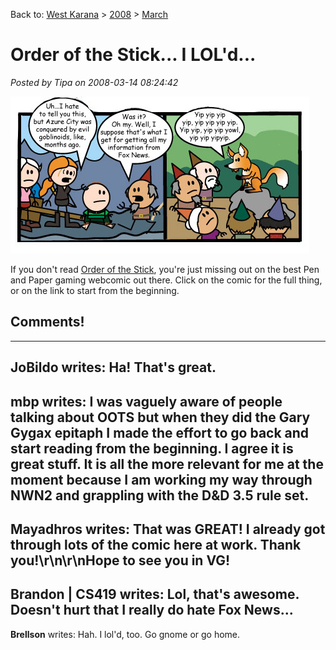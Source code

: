 Back to: [West Karana](/posts/westkarana.md) > [2008](/posts/2008/westkarana.md) > [March](./westkarana.md)
# Order of the Stick... I LOL'd...

*Posted by Tipa on 2008-03-14 08:24:42*

[![oots.jpg](../../../uploads/2008/03/oots.jpg)](http://www.giantitp.com/comics/oots0539.html)

If you don't read [Order of the Stick](http://www.giantitp.com/), you're just missing out on the best Pen and Paper gaming webcomic out there. Click on the comic for the full thing, or on the link to start from the beginning.

## Comments!
---
**JoBildo** writes: Ha!  That's great.
---
**mbp** writes: I was vaguely aware of people talking about OOTS but when they did the Gary Gygax epitaph I made the effort to go back and start reading from the beginning. I agree it is great stuff. It is all the more relevant for me at the moment because I am working my way through NWN2 and grappling with the D&amp;D 3.5 rule set.
---
**Mayadhros** writes: That was GREAT!  I already got through lots of the comic here at work.  Thank you!\r\n\r\nHope to see you in VG!
---
**Brandon | CS419** writes: Lol, that's awesome.  Doesn't hurt that I really do hate Fox News...
---
**Brellson** writes: Hah. I lol'd, too.  Go gnome or go home.
